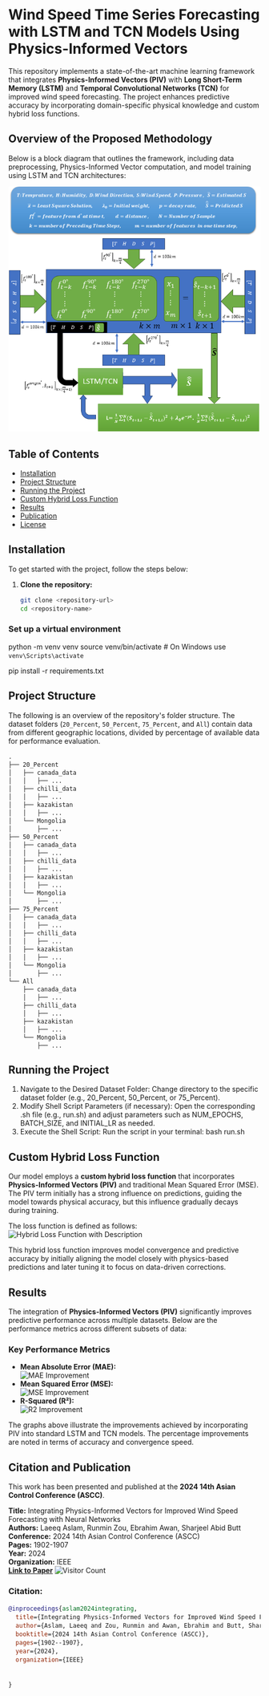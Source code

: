 # Wind Speed Time Series Forecasting with LSTM and TCN Models Using Physics-Informed Vectors

This repository implements a state-of-the-art machine learning framework that integrates **Physics-Informed Vectors (PIV)** with **Long Short-Term Memory (LSTM)** and **Temporal Convolutional Networks (TCN)** for improved wind speed forecasting. The project enhances predictive accuracy by incorporating domain-specific physical knowledge and custom hybrid loss functions.

## Overview of the Proposed Methodology

Below is a block diagram that outlines the framework, including data preprocessing, Physics-Informed Vector computation, and model training using LSTM and TCN architectures:

![Block Diagram](block.png)


## Table of Contents
- [Installation](#installation)
- [Project Structure](#project-structure)
- [Running the Project](#running-the-project)
- [Custom Hybrid Loss Function](#Custom-Hybrid-Loss-Function)
- [Results](#results)
- [Publication](#Publication)
- [License](#license)

## Installation

To get started with the project, follow the steps below:

1. **Clone the repository:**
   ```bash
   git clone <repository-url>
   cd <repository-name>

### Set up a virtual environment

python -m venv venv
source venv/bin/activate  # On Windows use `venv\Scripts\activate`

pip install -r requirements.txt
## Project Structure

The following is an overview of the repository's folder structure. The dataset folders (`20_Percent`, `50_Percent`, `75_Percent`, and `All`) contain data from different geographic locations, divided by percentage of available data for performance evaluation.


```
.
├── 20_Percent
│   ├── canada_data
│   │   ├── ...
│   ├── chilli_data
│   │   ├── ...
│   ├── kazakistan
│   │   ├── ...
│   └── Mongolia
│       ├── ...
├── 50_Percent
│   ├── canada_data
│   │   ├── ...
│   ├── chilli_data
│   │   ├── ...
│   ├── kazakistan
│   │   ├── ...
│   └── Mongolia
│       ├── ...
├── 75_Percent
│   ├── canada_data
│   │   ├── ...
│   ├── chilli_data
│   │   ├── ...
│   ├── kazakistan
│   │   ├── ...
│   └── Mongolia
│       ├── ...
└── All
    ├── canada_data
    │   ├── ...
    ├── chilli_data
    │   ├── ...
    ├── kazakistan
    │   ├── ...
    └── Mongolia
        ├── ...
```

## Running the Project
1. Navigate to the Desired Dataset Folder: Change directory to the specific dataset folder (e.g., 20_Percent, 50_Percent, or 75_Percent).
2. Modify Shell Script Parameters (if necessary): Open the corresponding .sh file (e.g., run.sh) and adjust parameters such as NUM_EPOCHS, BATCH_SIZE, and INITIAL_LR as needed.
3. Execute the Shell Script: Run the script in your terminal:
bash run.sh
## Custom Hybrid Loss Function

Our model employs a **custom hybrid loss function** that incorporates **Physics-Informed Vectors (PIV)** and traditional Mean Squared Error (MSE). The PIV term initially has a strong influence on predictions, guiding the model towards physical accuracy, but this influence gradually decays during training.

The loss function is defined as follows:
![Hybrid Loss Function with Description](complete_hybrid_loss_function_description_fixed.png)

This hybrid loss function improves model convergence and predictive accuracy by initially aligning the model closely with physics-based predictions and later tuning it to focus on data-driven corrections.

## Results

The integration of **Physics-Informed Vectors (PIV)** significantly improves predictive performance across multiple datasets. Below are the performance metrics across different subsets of data:

### Key Performance Metrics

- **Mean Absolute Error (MAE):**  
  ![MAE Improvement](./MAE.png)
- **Mean Squared Error (MSE):**  
  ![MSE Improvement](./MSE.png)
- **R-Squared (R²):**  
  ![R2 Improvement](./R2.png)

The graphs above illustrate the improvements achieved by incorporating PIV into standard LSTM and TCN models. The percentage improvements are noted in terms of accuracy and convergence speed.


## Citation and Publication

This work has been presented and published at the **2024 14th Asian Control Conference (ASCC)**.

**Title:** Integrating Physics-Informed Vectors for Improved Wind Speed Forecasting with Neural Networks  
**Authors:** Laeeq Aslam, Runmin Zou, Ebrahim Awan, Sharjeel Abid Butt  
**Conference:** 2024 14th Asian Control Conference (ASCC)  
**Pages:** 1902-1907  
**Year:** 2024  
**Organization:** IEEE  
**[Link to Paper](https://ieeexplore.ieee.org/abstract/document/10665742)**
![Visitor Count](https://visitor-badge.laobi.icu/badge?page_id=L-A-Sandhu.PIV_WSP)
### Citation:
```bibtex
@inproceedings{aslam2024integrating,
  title={Integrating Physics-Informed Vectors for Improved Wind Speed Forecasting with Neural Networks},
  author={Aslam, Laeeq and Zou, Runmin and Awan, Ebrahim and Butt, Sharjeel Abid},
  booktitle={2024 14th Asian Control Conference (ASCC)},
  pages={1902--1907},
  year={2024},
  organization={IEEE}


}




